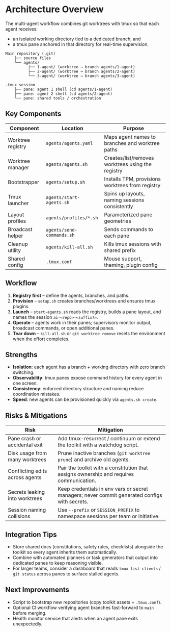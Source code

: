 # Architecture Overview

The multi-agent workflow combines git worktrees with tmux so that each agent receives:
- an isolated working directory tied to a dedicated branch, and
- a tmux pane anchored in that directory for real-time supervision.

```
Main repository (.git)
    ├── source files
    └── agents/
          ├── 1-agent/ (worktree → branch agents/1-agent)
          ├── 2-agent/ (worktree → branch agents/2-agent)
          └── 3-agent/ (worktree → branch agents/3-agent)

.tmux session
    ├── pane: agent 1 shell (cd agents/1-agent)
    ├── pane: agent 2 shell (cd agents/2-agent)
    └── pane: shared tools / orchestration
```

## Key Components

| Component | Location | Purpose |
|-----------|----------|---------|
| Worktree registry | `agents/agents.yaml` | Maps agent names to branches and worktree paths |
| Worktree manager | `agents/agents.sh` | Creates/list/removes worktrees using the registry |
| Bootstrapper | `agents/setup.sh` | Installs TPM, provisions worktrees from registry |
| Tmux launcher | `agents/start-agents.sh` | Spins up layouts, naming sessions consistently |
| Layout profiles | `agents/profiles/*.sh` | Parameterized pane geometries |
| Broadcast helper | `agents/send-commands.sh` | Sends commands to each pane |
| Cleanup utility | `agents/kill-all.sh` | Kills tmux sessions with shared prefix |
| Shared config | `.tmux.conf` | Mouse support, theming, plugin config |

## Workflow
1. **Registry first** – define the agents, branches, and paths.
2. **Provision** – `setup.sh` creates branches/worktrees and ensures tmux plugins.
3. **Launch** – `start-agents.sh` reads the registry, builds a pane layout, and names the session `ai-<repo>-<suffix?>`.
4. **Operate** – agents work in their panes; supervisors monitor output, broadcast commands, or open additional panes.
5. **Tear down** – `kill-all.sh` or `git worktree remove` resets the environment when the effort completes.

## Strengths
- **Isolation**: each agent has a branch + working directory with zero branch switching.
- **Observability**: tmux panes expose command history for every agent in one screen.
- **Consistency**: enforced directory structure and naming reduce coordination mistakes.
- **Speed**: new agents can be provisioned quickly via `agents.sh create`.

## Risks & Mitigations
| Risk | Mitigation |
|------|------------|
| Pane crash or accidental exit | Add tmux-resurrect / continuum or extend the toolkit with a watchdog script. |
| Disk usage from many worktrees | Prune inactive branches (`git worktree prune`) and archive old agents. |
| Conflicting edits across agents | Pair the toolkit with a constitution that assigns ownership and requires communication. |
| Secrets leaking into worktrees | Keep credentials in env vars or secret managers; never commit generated configs with secrets. |
| Session naming collisions | Use `--prefix` or `SESSION_PREFIX` to namespace sessions per team or initiative. |

## Integration Tips
- Store shared docs (constitutions, safety rules, checklists) alongside the toolkit so every agent inherits them automatically.
- Combine with automated planners or task generators that output into dedicated panes to keep reasoning visible.
- For larger teams, consider a dashboard that reads `tmux list-clients` / `git status` across panes to surface stalled agents.

## Next Improvements
- Script to bootstrap new repositories (copy toolkit assets + `.tmux.conf`).
- Optional CI workflow verifying agent branches fast-forward to `main` before merging.
- Health monitor service that alerts when an agent pane exits unexpectedly.
